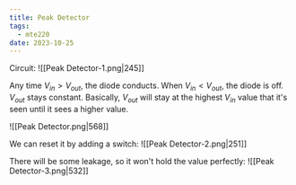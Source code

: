```yaml
---
title: Peak Detector
tags:
  - mte220
date: 2023-10-25
---
```

Circuit:
![[Peak Detector-1.png|245]]

Any time $V_{in} > V_{out}$, the diode conducts. When $V_{in} < V_{out}$, the diode is off. $V_{out}$ stays constant. Basically, $V_{out}$ will stay at the highest $V_{in}$ value that it's seen until it sees a higher value.

![[Peak Detector.png|568]]

We can reset it by adding a switch:
![[Peak Detector-2.png|251]]

There will be some leakage, so it won't hold the value perfectly:
![[Peak Detector-3.png|532]]